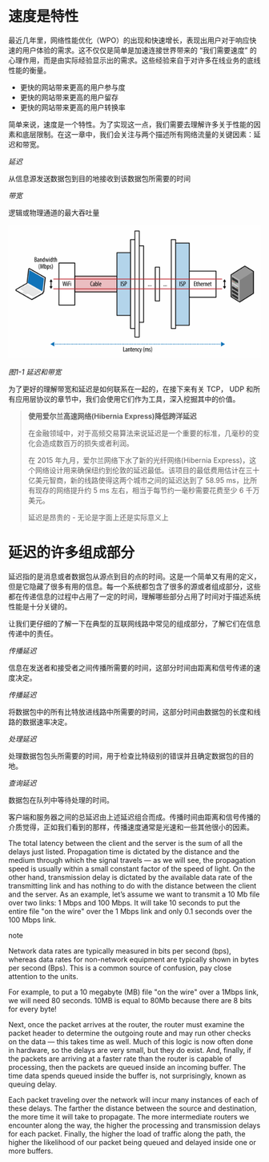 # 速度是特性

最近几年里，网络性能优化（WPO）的出现和快速增长，表现出用户对于响应快速的用户体验的需求。这不仅仅是简单是加速连接世界带来的 “我们需要速度” 的心理作用，而是由实际经验显示出的需求。这些经验来自于对许多在线业务的底线性能的衡量。

* 更快的网站带来更高的用户参与度
* 更快的网站带来更高的用户留存
* 更快的网站带来更高的用户转换率

简单来说，速度是一个特性。为了实现这一点，我们需要去理解许多关于性能的因素和底层限制。在这一章中，我们会关注与两个描述所有网络流量的关键因素：延迟和带宽。

_延迟_

从信息源发送数据包到目的地接收到该数据包所需要的时间

_带宽_

逻辑或物理通道的最大吞吐量

![](/assets/import.png)

_图1-1 延迟和带宽_

为了更好的理解带宽和延迟是如何联系在一起的，在接下来有关 TCP， UDP 和所有应用层协议的章节中，我们会使用它们作为工具，深入挖掘其中的价值。

> **使用爱尔兰高速网络\(Hibernia Express\)降低跨洋延迟**
>
> 在金融领域中，对于高频交易算法来说延迟是一个重要的标准，几毫秒的变化会造成数百万的损失或者利润。
>
> 在 2015 年九月，爱尔兰网络下水了新的光纤网络\(Hibernia Express\)，这个网络设计用来确保纽约到伦敦的延迟最低。该项目的最低费用估计在三十亿美元智商，新的线路使得这两个城市之间的延迟达到了 58.95 ms，比所有现存的网络提升约 5 ms 左右，相当于每节约一毫秒需要花费至少 6 千万美元。
>
> 延迟是昂贵的 - 无论是字面上还是实际意义上

# 延迟的许多组成部分

延迟指的是消息或者数据包从源点到目的点的时间。这是一个简单又有用的定义，但是它隐藏了很多有用的信息。每一个系统都包含了很多的源或者组成部分，这些都在传递信息的过程中占用了一定的时间，理解哪些部分占用了时间对于描述系统性能是十分关键的。

让我们更仔细的了解一下在典型的互联网线路中常见的组成部分，了解它们在信息传递中的责任。

_传播延迟_

信息在发送者和接受者之间传播所需要的时间，这部分时间由距离和信号传递的速度决定。

_传播延迟_

将数据包中的所有比特放进线路中所需要的时间，这部分时间由数据包的长度和线路的数据速率决定。

_处理延迟_

处理数据包包头所需要的时间，用于检查比特级别的错误并且确定数据包的目的地。

_查询延迟_

数据包在队列中等待处理的时间。

客户端和服务器之间的总延迟由上述延迟组合而成。传播时间由距离和信号传播的介质觉得，正如我们看到的那样，传播速度通常是光速和一些其他很小的因素。



The total latency between the client and the server is the sum of all the delays just listed. Propagation time is dictated by the distance and the medium through which the signal travels — as we will see, the propagation speed is usually within a small constant factor of the speed of light. On the other hand, transmission delay is dictated by the available data rate of the transmitting link and has nothing to do with the distance between the client and the server. As an example, let’s assume we want to transmit a 10 Mb file over two links: 1 Mbps and 100 Mbps. It will take 10 seconds to put the entire file "on the wire" over the 1 Mbps link and only 0.1 seconds over the 100 Mbps link.

note

Network data rates are typically measured in bits per second \(bps\), whereas data rates for non-network equipment are typically shown in bytes per second \(Bps\). This is a common source of confusion, pay close attention to the units.

For example, to put a 10 megabyte \(MB\) file "on the wire" over a 1Mbps link, we will need 80 seconds. 10MB is equal to 80Mb because there are 8 bits for every byte!



Next, once the packet arrives at the router, the router must examine the packet header to determine the outgoing route and may run other checks on the data — this takes time as well. Much of this logic is now often done in hardware, so the delays are very small, but they do exist. And, finally, if the packets are arriving at a faster rate than the router is capable of processing, then the packets are queued inside an incoming buffer. The time data spends queued inside the buffer is, not surprisingly, known as queuing delay.

Each packet traveling over the network will incur many instances of each of these delays. The farther the distance between the source and destination, the more time it will take to propagate. The more intermediate routers we encounter along the way, the higher the processing and transmission delays for each packet. Finally, the higher the load of traffic along the path, the higher the likelihood of our packet being queued and delayed inside one or more buffers.

